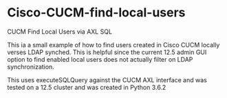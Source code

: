 # Cisco-CUCM-find-local-users
CUCM Find Local Users via AXL SQL

This ia a small example of how to find users created in Cisco CUCM locally verses LDAP synched.  This is helpful since the current 12.5 admin GUI option to find enabled local users does not actually filter on LDAP synchronization.

This uses executeSQLQuery against the CUCM AXL interface and was tested on a 12.5 cluster and was created in Python 3.6.2
